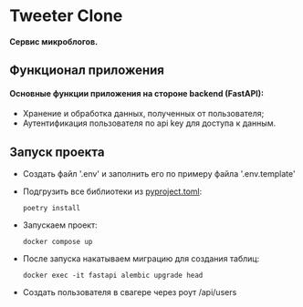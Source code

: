 # Tweeter Clone

#### Сервис микроблогов.

## Функционал приложения

#### Основные функции приложения на стороне backend (FastAPI):

* Хранение и обработка данных, полученных от пользователя;
* Аутентификация пользователя по api key для доступа к данным.


## Запуск проекта

* Создать файл '.env' и заполнить его по примеру файла '.env.template'
* Подгрузить все библиотеки из [pyproject.toml](pyproject.toml):

      poetry install

* Запускаем проект:

      docker compose up

* После запуска накатываем миграцию для создания таблиц:

      docker exec -it fastapi alembic upgrade head

* Создать пользователя в свагере через роут /api/users
